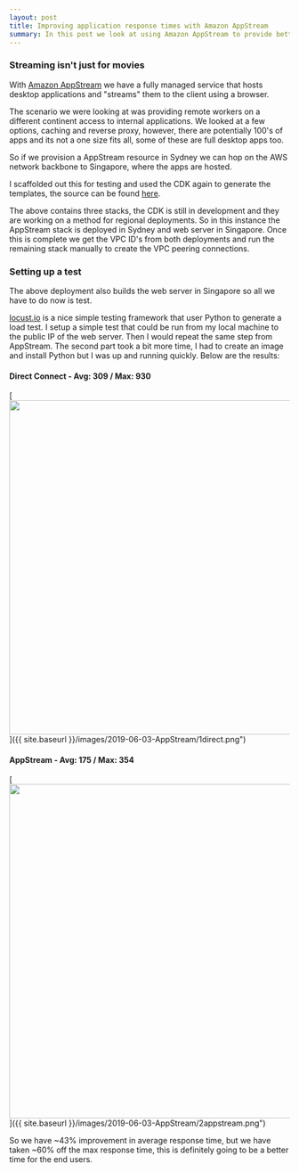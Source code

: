 ```yaml
---
layout: post
title: Improving application response times with Amazon AppStream
summary: In this post we look at using Amazon AppStream to provide better response times to remote users for sensitive internal apps
---
```


### Streaming isn't just for movies

With [Amazon AppStream](https://aws.amazon.com/appstream2/) we have a fully managed service that hosts desktop applications and "streams" them to the client using a browser.

The scenario we were looking at was providing remote workers on a different continent access to internal applications. We looked at a few options, caching and reverse proxy, however, there are potentially 100's of apps and its not a one size fits all, some of these are full desktop apps too.

So if we provision a AppStream resource in Sydney we can hop on the AWS network backbone to Singapore, where the apps are hosted.

I scaffolded out this for testing and used the CDK again to generate the templates, the source can be found [here](https://github.com/msimpsonnz/aws-misc/tree/master/app-stream/cdk).

The above contains three stacks, the CDK is still in development and they are working on a method for regional deployments. So in this instance the AppStream stack is deployed in Sydney and web server in Singapore. Once this is complete we get the VPC ID's from both deployments and run the remaining stack manually to create the VPC peering connections.

### Setting up a test

The above deployment also builds the web server in Singapore so all we have to do now is test.

[locust.io](https://locust.io) is a nice simple testing framework that user Python to generate a load test. I setup a simple test that could be run from my local machine to the public IP of the web server. Then I would repeat the same step from AppStream. The second part took a bit more time, I had to create an image and install Python but I was up and running quickly. Below are the results:

#### Direct Connect - Avg: 309 / Max: 930
[<img src="{{ site.baseurl }}/images/2019-06-03-AppStream/1direct.png" style="width: 600px;"/>]({{ site.baseurl }}/images/2019-06-03-AppStream/1direct.png")

#### AppStream - Avg: 175 / Max: 354
[<img src="{{ site.baseurl }}/images/2019-06-03-AppStream/2appstream.png" style="width: 600px;"/>]({{ site.baseurl }}/images/2019-06-03-AppStream/2appstream.png")

So we have ~43% improvement in average response time, but we have taken ~60% off the max response time, this is definitely going to be a better time for the end users.